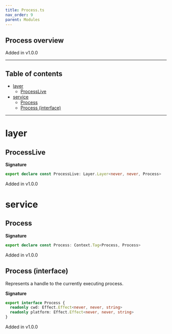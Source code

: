 ```yaml
---
title: Process.ts
nav_order: 9
parent: Modules
---
```


## Process overview

Added in v1.0.0

---

<h2 class="text-delta">Table of contents</h2>

- [layer](#layer)
  - [ProcessLive](#processlive)
- [service](#service)
  - [Process](#process)
  - [Process (interface)](#process-interface)

---

# layer

## ProcessLive

**Signature**

```ts
export declare const ProcessLive: Layer.Layer<never, never, Process>
```

Added in v1.0.0

# service

## Process

**Signature**

```ts
export declare const Process: Context.Tag<Process, Process>
```

Added in v1.0.0

## Process (interface)

Represents a handle to the currently executing process.

**Signature**

```ts
export interface Process {
  readonly cwd: Effect.Effect<never, never, string>
  readonly platform: Effect.Effect<never, never, string>
}
```

Added in v1.0.0
